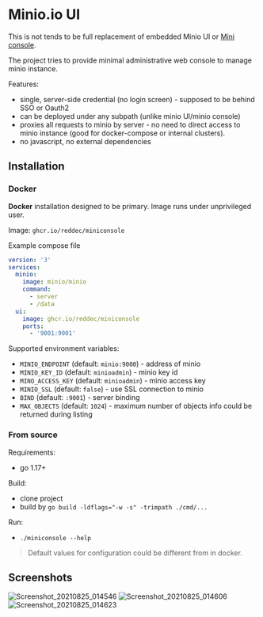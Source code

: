 # Minio.io UI

This is not tends to be full replacement of embedded Minio UI or [Mini console](https://github.com/minio/console).

The project tries to provide minimal administrative web console to manage minio instance.

Features:

* single, server-side credential (no login screen) - supposed to be behind SSO or Oauth2
* can be deployed under any subpath (unlike minio UI/minio console)
* proxies all requests to minio by server - no need to direct access to minio instance (good for docker-compose or internal clusters).
* no javascript, no external dependencies

## Installation

### Docker

**Docker** installation designed to be primary. Image runs under unprivileged user.

Image: `ghcr.io/reddec/miniconsole`

Example compose file

```yaml
version: '3'
services:
  minio:
    image: minio/minio
    command:
      - server
      - /data
  ui:
    image: ghcr.io/reddec/miniconsole
    ports:
      - '9001:9001'
```

Supported environment variables:

* `MINIO_ENDPOINT` (default: `minio:9000`) - address of minio
* `MINIO_KEY_ID` (default: `minioadmin`) - minio key id
* `MINO_ACCESS_KEY` (default: `minioadmin`) - minio access key
* `MINIO_SSL` (default: `false`) - use SSL connection to minio
* `BIND` (default: `:9001`) - server binding
* `MAX_OBJECTS` (default: `1024`) - maximum number of objects info could be returned during listing

### From source

Requirements:
* go 1.17+

Build:
- clone project
- build by `go build -ldflags="-w -s" -trimpath ./cmd/...`

Run:
- `./miniconsole --help`

> Default values for configuration could be different from in docker.

## Screenshots

![Screenshot_20210825_014546](https://user-images.githubusercontent.com/6597086/130664738-b09ab1af-c604-47b0-9d41-5eeb4eba3008.png)
![Screenshot_20210825_014606](https://user-images.githubusercontent.com/6597086/130664745-9399b6ac-5769-436f-9e6a-4f254d1e6588.png)
![Screenshot_20210825_014623](https://user-images.githubusercontent.com/6597086/130664746-d968059a-f8d0-44ad-b4de-f344c7763138.png)
